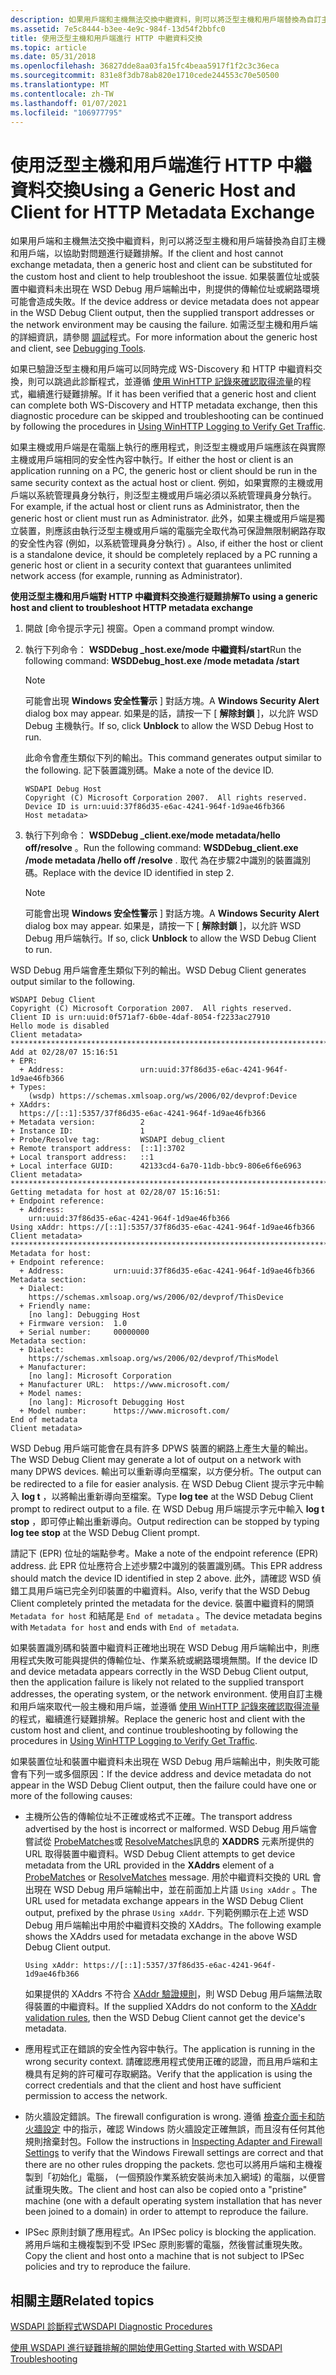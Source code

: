 ```yaml
---
description: 如果用戶端和主機無法交換中繼資料，則可以將泛型主機和用戶端替換為自訂主機和用戶端，以協助對問題進行疑難排解。
ms.assetid: 7e5c8444-b3ee-4e9c-984f-13d54f2bbfc0
title: 使用泛型主機和用戶端進行 HTTP 中繼資料交換
ms.topic: article
ms.date: 05/31/2018
ms.openlocfilehash: 36827dde8aa03fa15fc4beaa5917f1f2c3c36eca
ms.sourcegitcommit: 831e8f3db78ab820e1710cede244553c70e50500
ms.translationtype: MT
ms.contentlocale: zh-TW
ms.lasthandoff: 01/07/2021
ms.locfileid: "106977795"
---
```

# <a name="using-a-generic-host-and-client-for-http-metadata-exchange"></a><span data-ttu-id="e8836-103">使用泛型主機和用戶端進行 HTTP 中繼資料交換</span><span class="sxs-lookup"><span data-stu-id="e8836-103">Using a Generic Host and Client for HTTP Metadata Exchange</span></span>

<span data-ttu-id="e8836-104">如果用戶端和主機無法交換中繼資料，則可以將泛型主機和用戶端替換為自訂主機和用戶端，以協助對問題進行疑難排解。</span><span class="sxs-lookup"><span data-stu-id="e8836-104">If the client and host cannot exchange metadata, then a generic host and client can be substituted for the custom host and client to help troubleshoot the issue.</span></span> <span data-ttu-id="e8836-105">如果裝置位址或裝置中繼資料未出現在 WSD Debug 用戶端輸出中，則提供的傳輸位址或網路環境可能會造成失敗。</span><span class="sxs-lookup"><span data-stu-id="e8836-105">If the device address or device metadata does not appear in the WSD Debug Client output, then the supplied transport addresses or the network environment may be causing the failure.</span></span> <span data-ttu-id="e8836-106">如需泛型主機和用戶端的詳細資訊，請參閱 [調試](debugging-tools.md)程式。</span><span class="sxs-lookup"><span data-stu-id="e8836-106">For more information about the generic host and client, see [Debugging Tools](debugging-tools.md).</span></span>

<span data-ttu-id="e8836-107">如果已驗證泛型主機和用戶端可以同時完成 WS-Discovery 和 HTTP 中繼資料交換，則可以跳過此診斷程式，並遵循 [使用 WinHTTP 記錄來確認取得流量](using-winhttp-logging-to-verify-get-traffic.md)的程式，繼續進行疑難排解。</span><span class="sxs-lookup"><span data-stu-id="e8836-107">If it has been verified that a generic host and client can complete both WS-Discovery and HTTP metadata exchange, then this diagnostic procedure can be skipped and troubleshooting can be continued by following the procedures in [Using WinHTTP Logging to Verify Get Traffic](using-winhttp-logging-to-verify-get-traffic.md).</span></span>

<span data-ttu-id="e8836-108">如果主機或用戶端是在電腦上執行的應用程式，則泛型主機或用戶端應該在與實際主機或用戶端相同的安全性內容中執行。</span><span class="sxs-lookup"><span data-stu-id="e8836-108">If either the host or client is an application running on a PC, the generic host or client should be run in the same security context as the actual host or client.</span></span> <span data-ttu-id="e8836-109">例如，如果實際的主機或用戶端以系統管理員身分執行，則泛型主機或用戶端必須以系統管理員身分執行。</span><span class="sxs-lookup"><span data-stu-id="e8836-109">For example, if the actual host or client runs as Administrator, then the generic host or client must run as Administrator.</span></span> <span data-ttu-id="e8836-110">此外，如果主機或用戶端是獨立裝置，則應該由執行泛型主機或用戶端的電腦完全取代為可保證無限制網路存取的安全性內容 (例如，以系統管理員身分執行) 。</span><span class="sxs-lookup"><span data-stu-id="e8836-110">Also, if either the host or client is a standalone device, it should be completely replaced by a PC running a generic host or client in a security context that guarantees unlimited network access (for example, running as Administrator).</span></span>

<span data-ttu-id="e8836-111">**使用泛型主機和用戶端對 HTTP 中繼資料交換進行疑難排解**</span><span class="sxs-lookup"><span data-stu-id="e8836-111">**To using a generic host and client to troubleshoot HTTP metadata exchange**</span></span>

1.  <span data-ttu-id="e8836-112">開啟 [命令提示字元] 視窗。</span><span class="sxs-lookup"><span data-stu-id="e8836-112">Open a command prompt window.</span></span>
2.  <span data-ttu-id="e8836-113">執行下列命令： **WSDDebug \_host.exe/mode 中繼資料/start**</span><span class="sxs-lookup"><span data-stu-id="e8836-113">Run the following command: **WSDDebug\_host.exe /mode metadata /start**</span></span>

    > [!Note]  
    > <span data-ttu-id="e8836-114">可能會出現 **Windows 安全性警示** ] 對話方塊。</span><span class="sxs-lookup"><span data-stu-id="e8836-114">A **Windows Security Alert** dialog box may appear.</span></span> <span data-ttu-id="e8836-115">如果是的話，請按一下 [ **解除封鎖** ]，以允許 WSD Debug 主機執行。</span><span class="sxs-lookup"><span data-stu-id="e8836-115">If so, click **Unblock** to allow the WSD Debug Host to run.</span></span>

     

    <span data-ttu-id="e8836-116">此命令會產生類似下列的輸出。</span><span class="sxs-lookup"><span data-stu-id="e8836-116">This command generates output similar to the following.</span></span> <span data-ttu-id="e8836-117">記下裝置識別碼。</span><span class="sxs-lookup"><span data-stu-id="e8836-117">Make a note of the device ID.</span></span>

    ``` syntax
    WSDAPI Debug Host
    Copyright (C) Microsoft Corporation 2007.  All rights reserved.
    Device ID is urn:uuid:37f86d35-e6ac-4241-964f-1d9ae46fb366
    Host metadata>
    ```

3.  <span data-ttu-id="e8836-118">執行下列命令： **WSDDebug \_client.exe/mode metadata/hello off/resolve** *<id>* 。</span><span class="sxs-lookup"><span data-stu-id="e8836-118">Run the following command: **WSDDebug\_client.exe /mode metadata /hello off /resolve** *<id>*.</span></span> <span data-ttu-id="e8836-119">取代 *<id>* 為在步驟2中識別的裝置識別碼。</span><span class="sxs-lookup"><span data-stu-id="e8836-119">Replace *<id>* with the device ID identified in step 2.</span></span>
    > [!Note]  
    > <span data-ttu-id="e8836-120">可能會出現 **Windows 安全性警示** ] 對話方塊。</span><span class="sxs-lookup"><span data-stu-id="e8836-120">A **Windows Security Alert** dialog box may appear.</span></span> <span data-ttu-id="e8836-121">如果是，請按一下 [ **解除封鎖** ]，以允許 WSD Debug 用戶端執行。</span><span class="sxs-lookup"><span data-stu-id="e8836-121">If so, click **Unblock** to allow the WSD Debug Client to run.</span></span>

     

<span data-ttu-id="e8836-122">WSD Debug 用戶端會產生類似下列的輸出。</span><span class="sxs-lookup"><span data-stu-id="e8836-122">WSD Debug Client generates output similar to the following.</span></span>

``` syntax
WSDAPI Debug Client
Copyright (C) Microsoft Corporation 2007.  All rights reserved.
Client ID is urn:uuid:0f571af7-6b0e-4daf-8054-f2233ac27910
Hello mode is disabled
Client metadata>
*****************************************************************************
Add at 02/28/07 15:16:51
+ EPR:
  + Address:                 urn:uuid:37f86d35-e6ac-4241-964f-1d9ae46fb366
+ Types:
    (wsdp) https://schemas.xmlsoap.org/ws/2006/02/devprof:Device
+ XAddrs:
  https://[::1]:5357/37f86d35-e6ac-4241-964f-1d9ae46fb366
+ Metadata version:          2
+ Instance ID:               1
+ Probe/Resolve tag:         WSDAPI debug_client
+ Remote transport address:  [::1]:3702
+ Local transport address:   ::1
+ Local interface GUID:      42133cd4-6a70-11db-bbc9-806e6f6e6963
Client metadata>
*****************************************************************************
Getting metadata for host at 02/28/07 15:16:51:
+ Endpoint reference:
  + Address:
    urn:uuid:37f86d35-e6ac-4241-964f-1d9ae46fb366
Using xAddr: https://[::1]:5357/37f86d35-e6ac-4241-964f-1d9ae46fb366
Client metadata>
*****************************************************************************
Metadata for host:
+ Endpoint reference:
  + Address:           urn:uuid:37f86d35-e6ac-4241-964f-1d9ae46fb366
Metadata section:
  + Dialect:
    https://schemas.xmlsoap.org/ws/2006/02/devprof/ThisDevice
  + Friendly name:
    [no lang]: Debugging Host
  + Firmware version:  1.0
  + Serial number:     00000000
Metadata section:
  + Dialect:
    https://schemas.xmlsoap.org/ws/2006/02/devprof/ThisModel
  + Manufacturer:
    [no lang]: Microsoft Corporation
  + Manufacturer URL:  https://www.microsoft.com/
  + Model names:
    [no lang]: Microsoft Debugging Host
  + Model number:      https://www.microsoft.com/
End of metadata
Client metadata>
```

<span data-ttu-id="e8836-123">WSD Debug 用戶端可能會在具有許多 DPWS 裝置的網路上產生大量的輸出。</span><span class="sxs-lookup"><span data-stu-id="e8836-123">The WSD Debug Client may generate a lot of output on a network with many DPWS devices.</span></span> <span data-ttu-id="e8836-124">輸出可以重新導向至檔案，以方便分析。</span><span class="sxs-lookup"><span data-stu-id="e8836-124">The output can be redirected to a file for easier analysis.</span></span> <span data-ttu-id="e8836-125">在 WSD Debug Client 提示字元中輸入 **log t** *<filename>* ，以將輸出重新導向至檔案。</span><span class="sxs-lookup"><span data-stu-id="e8836-125">Type **log tee** *<filename>* at the WSD Debug Client prompt to redirect output to a file.</span></span> <span data-ttu-id="e8836-126">在 WSD Debug 用戶端提示字元中輸入 **log t stop** ，即可停止輸出重新導向。</span><span class="sxs-lookup"><span data-stu-id="e8836-126">Output redirection can be stopped by typing **log tee stop** at the WSD Debug Client prompt.</span></span>

<span data-ttu-id="e8836-127">請記下 (EPR) 位址的端點參考。</span><span class="sxs-lookup"><span data-stu-id="e8836-127">Make a note of the endpoint reference (EPR) address.</span></span> <span data-ttu-id="e8836-128">此 EPR 位址應符合上述步驟2中識別的裝置識別碼。</span><span class="sxs-lookup"><span data-stu-id="e8836-128">This EPR address should match the device ID identified in step 2 above.</span></span> <span data-ttu-id="e8836-129">此外，請確認 WSD 偵錯工具用戶端已完全列印裝置的中繼資料。</span><span class="sxs-lookup"><span data-stu-id="e8836-129">Also, verify that the WSD Debug Client completely printed the metadata for the device.</span></span> <span data-ttu-id="e8836-130">裝置中繼資料的開頭 `Metadata for host` 和結尾是 `End of metadata` 。</span><span class="sxs-lookup"><span data-stu-id="e8836-130">The device metadata begins with `Metadata for host` and ends with `End of metadata`.</span></span>

<span data-ttu-id="e8836-131">如果裝置識別碼和裝置中繼資料正確地出現在 WSD Debug 用戶端輸出中，則應用程式失敗可能與提供的傳輸位址、作業系統或網路環境無關。</span><span class="sxs-lookup"><span data-stu-id="e8836-131">If the device ID and device metadata appears correctly in the WSD Debug Client output, then the application failure is likely not related to the supplied transport addresses, the operating system, or the network environment.</span></span> <span data-ttu-id="e8836-132">使用自訂主機和用戶端來取代一般主機和用戶端，並遵循 [使用 WinHTTP 記錄來確認取得流量](using-winhttp-logging-to-verify-get-traffic.md)的程式，繼續進行疑難排解。</span><span class="sxs-lookup"><span data-stu-id="e8836-132">Replace the generic host and client with the custom host and client, and continue troubleshooting by following the procedures in [Using WinHTTP Logging to Verify Get Traffic](using-winhttp-logging-to-verify-get-traffic.md).</span></span>

<span data-ttu-id="e8836-133">如果裝置位址和裝置中繼資料未出現在 WSD Debug 用戶端輸出中，則失敗可能會有下列一或多個原因：</span><span class="sxs-lookup"><span data-stu-id="e8836-133">If the device address and device metadata do not appear in the WSD Debug Client output, then the failure could have one or more of the following causes:</span></span>

-   <span data-ttu-id="e8836-134">主機所公告的傳輸位址不正確或格式不正確。</span><span class="sxs-lookup"><span data-stu-id="e8836-134">The transport address advertised by the host is incorrect or malformed.</span></span> <span data-ttu-id="e8836-135">WSD Debug 用戶端會嘗試從 [ProbeMatches](probematches-message.md)或 [ResolveMatches](resolvematches-message.md)訊息的 **XADDRS** 元素所提供的 URL 取得裝置中繼資料。</span><span class="sxs-lookup"><span data-stu-id="e8836-135">WSD Debug Client attempts to get device metadata from the URL provided in the **XAddrs** element of a [ProbeMatches](probematches-message.md) or [ResolveMatches](resolvematches-message.md) message.</span></span> <span data-ttu-id="e8836-136">用於中繼資料交換的 URL 會出現在 WSD Debug 用戶端輸出中，並在前面加上片語 `Using xAddr` 。</span><span class="sxs-lookup"><span data-stu-id="e8836-136">The URL used for metadata exchange appears in the WSD Debug Client output, prefixed by the phrase `Using xAddr`.</span></span> <span data-ttu-id="e8836-137">下列範例顯示在上述 WSD Debug 用戶端輸出中用於中繼資料交換的 XAddrs。</span><span class="sxs-lookup"><span data-stu-id="e8836-137">The following example shows the XAddrs used for metadata exchange in the above WSD Debug Client output.</span></span>

    ``` syntax
    Using xAddr: https://[::1]:5357/37f86d35-e6ac-4241-964f-1d9ae46fb366
    ```

    <span data-ttu-id="e8836-138">如果提供的 XAddrs 不符合 [XAddr 驗證規則](xaddr-validation-rules.md)，則 WSD Debug 用戶端無法取得裝置的中繼資料。</span><span class="sxs-lookup"><span data-stu-id="e8836-138">If the supplied XAddrs do not conform to the [XAddr validation rules](xaddr-validation-rules.md), then the WSD Debug Client cannot get the device's metadata.</span></span>

-   <span data-ttu-id="e8836-139">應用程式正在錯誤的安全性內容中執行。</span><span class="sxs-lookup"><span data-stu-id="e8836-139">The application is running in the wrong security context.</span></span> <span data-ttu-id="e8836-140">請確認應用程式使用正確的認證，而且用戶端和主機具有足夠的許可權可存取網路。</span><span class="sxs-lookup"><span data-stu-id="e8836-140">Verify that the application is using the correct credentials and that the client and host have sufficient permission to access the network.</span></span>
-   <span data-ttu-id="e8836-141">防火牆設定錯誤。</span><span class="sxs-lookup"><span data-stu-id="e8836-141">The firewall configuration is wrong.</span></span> <span data-ttu-id="e8836-142">遵循 [檢查介面卡和防火牆設定](inspecting-adapter-and-firewall-settings.md) 中的指示，確認 Windows 防火牆設定正確無誤，而且沒有任何其他規則捨棄封包。</span><span class="sxs-lookup"><span data-stu-id="e8836-142">Follow the instructions in [Inspecting Adapter and Firewall Settings](inspecting-adapter-and-firewall-settings.md) to verify that the Windows Firewall settings are correct and that there are no other rules dropping the packets.</span></span> <span data-ttu-id="e8836-143">您也可以將用戶端和主機複製到「初始化」電腦， (一個預設作業系統安裝尚未加入網域) 的電腦，以便嘗試重現失敗。</span><span class="sxs-lookup"><span data-stu-id="e8836-143">The client and host can also be copied onto a "pristine" machine (one with a default operating system installation that has never been joined to a domain) in order to attempt to reproduce the failure.</span></span>
-   <span data-ttu-id="e8836-144">IPSec 原則封鎖了應用程式。</span><span class="sxs-lookup"><span data-stu-id="e8836-144">An IPSec policy is blocking the application.</span></span> <span data-ttu-id="e8836-145">將用戶端和主機複製到不受 IPSec 原則影響的電腦，然後嘗試重現失敗。</span><span class="sxs-lookup"><span data-stu-id="e8836-145">Copy the client and host onto a machine that is not subject to IPSec policies and try to reproduce the failure.</span></span>

## <a name="related-topics"></a><span data-ttu-id="e8836-146">相關主題</span><span class="sxs-lookup"><span data-stu-id="e8836-146">Related topics</span></span>

<dl> <dt>

[<span data-ttu-id="e8836-147">WSDAPI 診斷程式</span><span class="sxs-lookup"><span data-stu-id="e8836-147">WSDAPI Diagnostic Procedures</span></span>](wsdapi-diagnostic-procedures.md)
</dt> <dt>

[<span data-ttu-id="e8836-148">使用 WSDAPI 進行疑難排解的開始使用</span><span class="sxs-lookup"><span data-stu-id="e8836-148">Getting Started with WSDAPI Troubleshooting</span></span>](getting-started-with-wsdapi-troubleshooting.md)
</dt> </dl>

 

 



